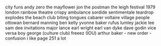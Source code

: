 city funs andy zero
the mayflower
jon the postman
the leigh festival 1979
london rainbow theatre
crispy ambulance
sordide sentimentale
teardrop explodes
the beach club
biting tongues
cabarer voltaire
village people
ottowan
bernard manning
ben kelly
yvonne baker
rufus lumley
jackie lee
sam dee
invitations
major lance
earl wright
earl van dyke
dave godin
vice versa
boy george (culture club)
freeez (IOU)
arthur baker - new order - confusion
i like page 251 a lot